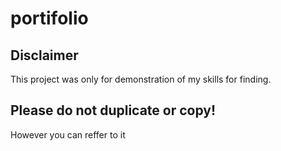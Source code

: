 # portifolio

## Disclaimer
This project was only for demonstration of my skills for finding. 
## Please do not duplicate or copy!
However you can reffer to it
